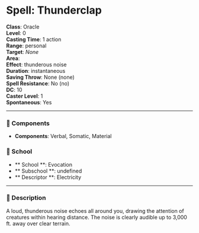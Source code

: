 
# Spell: Thunderclap
**Class**: Oracle  
**Level**: 0  
**Casting Time**: 1 action  
**Range**: personal  
**Target**: _None_  
**Area**:   
**Effect**: thunderous noise  
**Duration**: instantaneous  
**Saving Throw**: None (none)  
**Spell Resistance**: No (no)  
**DC**: 10  
**Caster Level**: 1  
**Spontaneous**: Yes

---

### 🔮 Components
- **Components**: Verbal, Somatic, Material

### 🏫 School
- ** School **: Evocation
- ** Subschool **: undefined
- ** Descriptor **: Electricity
---

### 📜 Description
A loud, thunderous noise echoes all around you, drawing the attention of creatures within hearing distance. The noise is clearly audible up to 3,000 ft. away over clear terrain.
